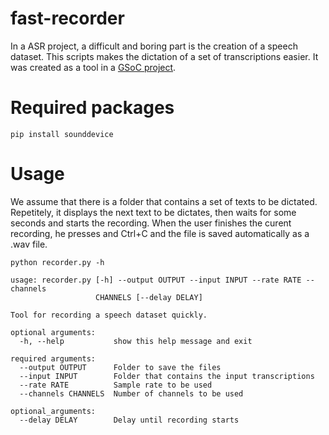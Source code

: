 # fast-recorder

In a ASR project, a difficult and boring part is the creation of a speech dataset. This scripts makes the dictation of a set of transcriptions easier. It was created as a tool in a [GSoC project](https://github.com/eellak/gsoc2019-sphinx).


# Required packages
```pip install sounddevice```


# Usage
We assume that there is a folder that contains a set of texts to be dictated. Repetitely, it displays the next text to be dictates, then waits for some seconds and starts the recording. When the user finishes the curent recording, he presses and Ctrl+C and the file is saved automatically as a .wav file.

``` 
python recorder.py -h

usage: recorder.py [-h] --output OUTPUT --input INPUT --rate RATE --channels
                   CHANNELS [--delay DELAY]

Tool for recording a speech dataset quickly.

optional arguments:
  -h, --help           show this help message and exit

required arguments:
  --output OUTPUT      Folder to save the files
  --input INPUT        Folder that contains the input transcriptions
  --rate RATE          Sample rate to be used
  --channels CHANNELS  Number of channels to be used

optional_arguments:
  --delay DELAY        Delay until recording starts
  
```

